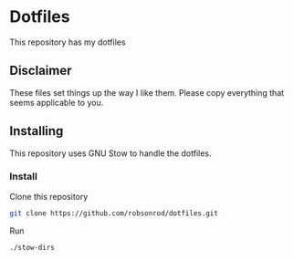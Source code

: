 # Dotfiles

This repository has my dotfiles

## Disclaimer

These files set things up the way I like them. Please copy everything that seems applicable to you.

## Installing
This repository uses GNU Stow to handle the dotfiles.

### Install

Clone this repository

````bash
git clone https://github.com/robsonrod/dotfiles.git
````

Run

````bash
./stow-dirs
````

